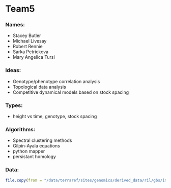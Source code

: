 # Team5

### Names:

* Stacey Butler
* Michael Livesay
* Robert Rennie
* Sarka Petrickova
* Mary Angelica Tursi

### Ideas:

* Genotype/phenotype correlation analysis
* Topological data analysis
* Competitive dynamical models based on stock spacing

### Types:

* height vs time, genotype, stock spacing

### Algorithms:

* Spectral clustering methods
* Gilpin-Ayala equations
* python mapper
* persistant homology

### Data: 
```r
file.copy(from = "/data/terraref/sites/genomics/derived_data/ril/gbs/imp_TERRA_RIL_SNP.vcf", to = '~/Team5/Data/')
```